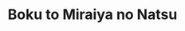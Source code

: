 --- 
title: "Boku to Miraiya no Natsu"
publishdate: "2019-7-25T16:48:46+02:00"
src: "https://365manga.net/manga/boku-to-miraiya-no-natsu"
image: "https://data.365manga.net/images/thumbnails/6853-boku-to-miraiya-no-natsu.jpg"
description: "Well, meet Nekoyanagi Kennosuke, a mysterious man who claims to make his living as a miraiya–one who “deals with the future”. Just when Yamamura Fuuta is looking forward to his last summer vacation as a grade-schooler, the self-proclaimed miraiya barges into his life and turns what should have been an idyllic vacation into a series of events shrouded in mystery and filled with spine-tingling encounters. Strange things begin to surface…"
---